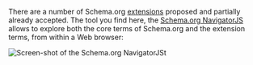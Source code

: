There are a number of Schema.org [extensions](http://www.w3.org/wiki/WebSchemas/SchemaDotOrgProposals) proposed and partially already accepted. The tool you find here, the [Schema.org NavigatorJS](https://github.com/mhausenblas/schema-org-rdf/blob/master/sandbox/schema-org-nav/rdfa.html) allows to explore both the core terms of Schema.org and the extension terms, from within a Web browser:

![Screen-shot of the Schema.org NavigatorJSt](https://github.com/mhausenblas/schema-org-rdf/raw/master/sandbox/schema-org-nav/doc/schema-org-nav-screenshot.png "Screen-shot of the Schema.org NavigatorJS")